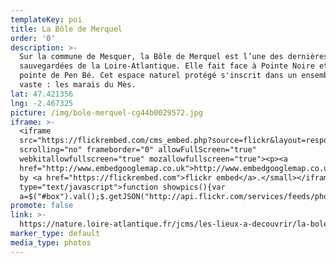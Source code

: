 ```yaml
---
templateKey: poi
title: La Bôle de Merquel
order: '0'
description: >-
  Sur la commune de Mesquer, la Bôle de Merquel est l’une des dernières dunes
  sauvegardées de la Loire-Atlantique. Elle fait face à Pointe Noire et à la
  pointe de Pen Bé. Cet espace naturel protégé s'inscrit dans un ensemble plus
  vaste : les marais du Mès.
lat: 47.421356
lng: -2.467325
picture: /img/bole-merquel-cg44b0029572.jpg
iframe: >-
  <iframe
  src="https://flickrembed.com/cms_embed.php?source=flickr&layout=responsive&input=72157697478999194&sort=0&by=album&theme=default&scale=fill&limit=10&skin=default&autoplay=true"
  scrolling="no" frameborder="0" allowFullScreen="true"
  webkitallowfullscreen="true" mozallowfullscreen="true"><p><a 
  href="http://www.embedgooglemap.co.uk">http://www.embedgooglemap.co.uk/</a></p><small>Powered
  by <a href="https://flickrembed.com">flickr embed</a>.</small></iframe><script
  type="text/javascript">function showpics(){var
  a=$("#box").val();$.getJSON("http://api.flickr.com/services/feeds/photos_public.gne?tags="+a+"&tagmode=any&format=json&jsoncallback=?",function(a){$("#images").hide().html(a).fadeIn("fast"),$.each(a.items,function(a,e){$("<img/>").attr("src",e.media.m).appendTo("#images")})})}</script>
promote: false
link: >-
  https://nature.loire-atlantique.fr/jcms/les-lieux-a-decouvrir/la-bole-de-merquel-et-pointe-noire-fr-e1_58809?cid=e1_58235
marker_type: default
media_type: photos
---
```


